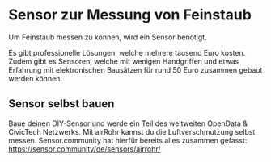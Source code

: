 # Sensor zur Messung von Feinstaub

Um Feinstaub messen zu können, wird ein Sensor benötigt.

Es gibt professionelle Lösungen, welche mehrere tausend Euro
kosten. 
Zudem gibt es Sensoren, welche mit wenigen
Handgriffen und etwas Erfahrung
mit elektronischen Bausätzen für rund 50 Euro
zusammen gebaut werden können.

## Sensor selbst bauen

Baue deinen DIY-Sensor und werde ein Teil des 
weltweiten OpenData & CivicTech Netzwerks. Mit 
airRohr kannst du die Luftverschmutzung selbst 
messen. 
Sensor.community hat hierfür bereits
alles zusammen gefasst:
https://sensor.community/de/sensors/airrohr/
